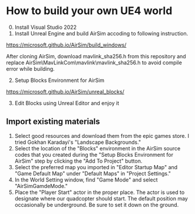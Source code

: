# How to build your own UE4 world

0. Install Visual Studio 2022
1. Install Unreal Engine and build AirSim accoding to following instruction.

https://microsoft.github.io/AirSim/build_windows/

After cloning AirSim, download mavlink_sha256.h from this repository and replace AirSim\MavLinkCom\mavlink\mavlink_sha256.h to avoid compile error while building.

2. Setup Blocks Environment for AirSim

https://microsoft.github.io/AirSim/unreal_blocks/

3. Edit Blocks using Unreal Editor and enjoy it 


## Import existing materials

1. Select good resources and download them from the epic games store. I tried Gokhan Karadayi's "Landscape Backgrounds." 
2. Select the location of the "Blocks" environment in the AirSim source codes that you created during the "Setup Blocks Environment for AirSim" step by clicking the "Add To Project" button. 
3. Select the preferred map you imported in "Editor Startup Map" and "Game Default Map" under "Default Maps" in "Project Settings." 
4. In the World Setting window, find "Game Mode" and select "AirSimGamdeMode." 
5. Place the "Player Start" actor in the proper place. The actor is used to designate where our quadcopter should start. The default position may occasionally be underground. Be sure to set it down on the ground.
